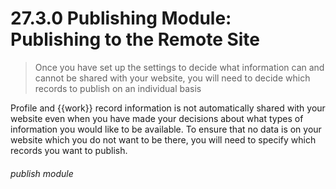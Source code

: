 # 27.3.0 Publishing Module: Publishing to the Remote Site

> Once you have set up the settings to decide what information can and cannot be shared with your website, you will need to decide which records to publish on an individual basis

Profile and {{work}} record information is not automatically shared with your website even when you have made your decisions about what types of information you would like to be available. To ensure that no data is on your website which you do not want to be there, you will need to specify which records you want to publish. 


###### publish module
